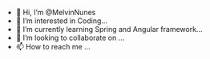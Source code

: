 - 👋 Hi, I’m @MelvinNunes
- 👀 I’m interested in Coding...
- 🌱 I’m currently learning Spring and Angular framework...
- 💞️ I’m looking to collaborate on ...
- 📫 How to reach me ...

<!---
MelvinNunes/MelvinNunes is a ✨ special ✨ repository because its `README.md` (this file) appears on your GitHub profile.
You can click the Preview link to take a look at your changes.
--->
